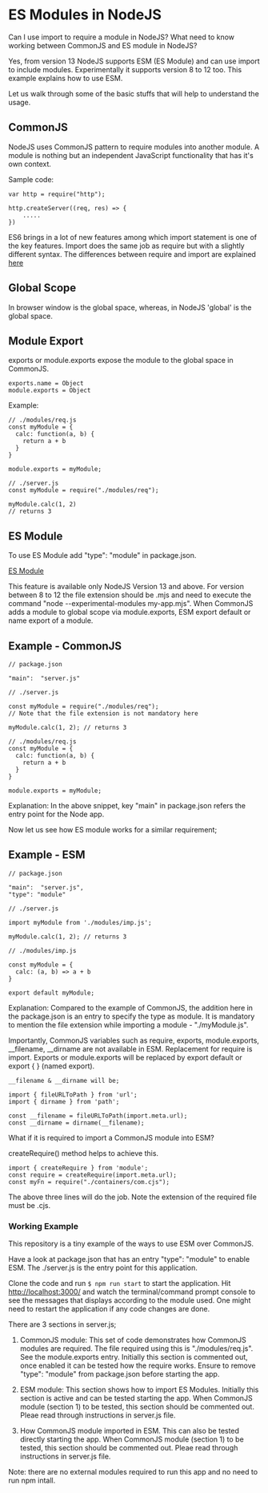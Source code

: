 # ES Modules in NodeJS
Can I use import to require a module in NodeJS?
What need to know working between CommonJS and ES module in NodeJS?

Yes, from version 13 NodeJS supports ESM (ES Module) and can use import to include modules. Experimentally it supports version 8 to 12 too. This example explains how to use ESM.

Let us walk through some of the basic stuffs that will help to understand the usage.

## CommonJS
NodeJS uses CommonJS pattern to require modules into another module. A module is nothing but an independent JavaScript functionality that has it's own context. 

Sample code:
```
var http = require("http");

http.createServer((req, res) => {
    .....
})
```

ES6 brings in a lot of new features among which import statement is one of the key features. Import does the same job as require but with a slightly different syntax. The differences between require and import are explained [here](https://stackoverflow.com/questions/46677752/the-difference-between-requirex-and-import-x#answers-header) 

## Global Scope
In browser window is the global space, whereas, in NodeJS 'global' is the global space.

## Module Export
exports or module.exports expose the module to the global space in CommonJS.

```
exports.name = Object
module.exports = Object
```

Example:
```
// ./modules/req.js
const myModule = {
  calc: function(a, b) { 
    return a + b
  }
}

module.exports = myModule;

// ./server.js
const myModule = require("./modules/req");

myModule.calc(1, 2)
// returns 3
```

## ES Module
To use ES Module add "type": "module" in package.json.

[ES Module](https://nodejs.org/api/esm.html#esm_introduction)

This feature is available only NodeJS Version 13 and above. For version between 8 to 12 the file extension should be .mjs and need to execute the command "node --experimental-modules my-app.mjs". When CommonJS adds a module to global scope via module.exports, ESM export default or name export of a module. 

## Example - CommonJS
```
// package.json

"main":  "server.js"

// ./server.js

const myModule = require("./modules/req");
// Note that the file extension is not mandatory here

myModule.calc(1, 2); // returns 3

// ./modules/req.js
const myModule = {
  calc: function(a, b) { 
    return a + b
  }
}

module.exports = myModule;
```

Explanation:
In the above snippet, key "main" in package.json refers the entry point for the Node app. 

Now let us see how ES module works for a similar requirement;

## Example - ESM
```
// package.json

"main":  "server.js",
"type": "module"

// ./server.js

import myModule from './modules/imp.js';

myModule.calc(1, 2); // returns 3

// ./modules/imp.js

const myModule = { 
  calc: (a, b) => a + b
}

export default myModule;
```

Explanation:
Compared to the example of CommonJS, the addition here in the package.json is an entry to specify the type as module. It is mandatory to mention the file extension while importing a module - "./myModule.js".

Importantly, CommonJS variables such as require, exports, module.exports, __filename, __dirname are not available in ESM. Replacement for require is import. Exports or module.exports will be replaced by export default or export { <ModuleName> } (named export). 

```
__filename & __dirname will be; 

import { fileURLToPath } from 'url';
import { dirname } from 'path';

const __filename = fileURLToPath(import.meta.url);
const __dirname = dirname(__filename);
```

What if it is required to import a CommonJS module into ESM?

createRequire() method helps to achieve this. 

```
import { createRequire } from 'module';
const require = createRequire(import.meta.url);
const myFn = require("./containers/com.cjs");
```

The above three lines will do the job. Note the extension of the required file must be .cjs.

### Working Example

This repository is a tiny example of the ways to use ESM over CommonJS. 

Have a look at package.json that has an entry "type": "module" to enable ESM. The ./server.js is the entry point for this application.

Clone the code and run ``` $ npm run start ``` to start the application. Hit [http://localhost:3000/](http://localhost:3000/) and watch the terminal/command prompt console to see the messages that displays according to the module used. One might need to restart the application if any code changes are done.

There are 3 sections in server.js;
1. CommonJS module: This set of code demonstrates how CommonJS modules are required. The file required using this is "./modules/req.js". See the module.exports entry. Initially this section is commented out, once enabled it can be tested how the require works. Ensure to remove "type": "module" from package.json before starting the app.

2. ESM module: This section shows how to import ES Modules. Initially this section is active and can be tested starting the app. When CommonJS module (section 1) to be tested, this section should be commented out. Pleae read through instructions in server.js file.

3. How CommonJS module imported in ESM. This can also be tested directly starting the app. When CommonJS module (section 1) to be tested, this section should be commented out. Pleae read through instructions in server.js file. 

Note: there are no external modules required to run this app and no need to run npm intall.